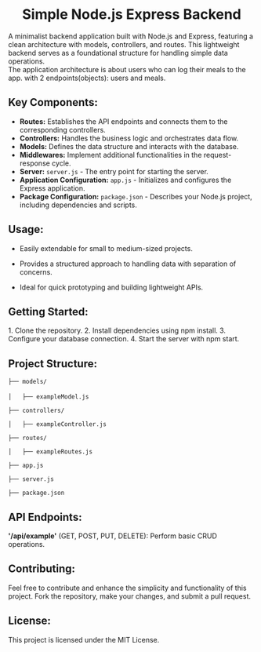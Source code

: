 <h1 align="center"><B> Simple Node.js Express Backend </B></h1> 
A minimalist backend application built with Node.js and Express, featuring a clean architecture with models, controllers, and routes. This lightweight backend serves as a foundational structure for handling simple data operations. <br>
The application architecture is about users who can log their meals to the app. with 2 endpoints(objects): users and meals.

<h2><B>Key Components:</B></h2> 

- **Routes:** Establishes the API endpoints and connects them to the corresponding controllers.
- **Controllers:** Handles the business logic and orchestrates data flow.
- **Models:** Defines the data structure and interacts with the database.
- **Middlewares:** Implement additional functionalities in the request-response cycle. </B>
- **Server:** `server.js` - The entry point for starting the server.
- **Application Configuration:** `app.js` - Initializes and configures the Express application.
- **Package Configuration:** `package.json` - Describes your Node.js project, including dependencies and scripts.

<h2><B>Usage:</B></h2> 

* Easily extendable for small to medium-sized projects.

* Provides a structured approach to handling data with separation of concerns.
  
* Ideal for quick prototyping and building lightweight APIs.

<h2><B>Getting Started:</B></h2> 
1. Clone the repository.
2. Install dependencies using npm install.
3. Configure your database connection.
4. Start the server with npm start.

<h2><B>Project Structure:</B></h2> 

`├── models/` <br>             
`│   ├── exampleModel.js`
               
`├── controllers/`

`│   ├── exampleController.js` 

`├── routes/`

`│   ├── exampleRoutes.js`

`├── app.js`

`├── server.js`

`├── package.json` 

<h2><B>API Endpoints:</B></h2> 
<B>'/api/example'</B> (GET, POST, PUT, DELETE): Perform basic CRUD operations.

<h2><B>Contributing:</B></h2> 
Feel free to contribute and enhance the simplicity and functionality of this project. Fork the repository, make your changes, and submit a pull request.

<h2><B>License:</B></h2> 
This project is licensed under the MIT License.
